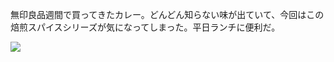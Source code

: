無印良品週間で買ってきたカレー。どんどん知らない味が出ていて、今回はこの焙煎スパイスシリーズが気になってしまった。平日ランチに便利だ。

![](https://photos.apkas.net/medium/202503/20250325-D1000042.webp)
